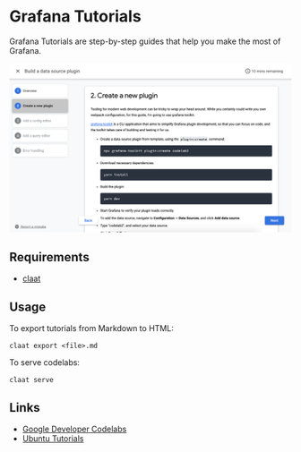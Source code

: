 # Grafana Tutorials

Grafana Tutorials are step-by-step guides that help you make the most of Grafana.

![Screenshot](screenshot.png)

## Requirements

- [claat](https://github.com/googlecodelabs/tools)

## Usage

To export tutorials from Markdown to HTML:

``` 
claat export <file>.md
```

To serve codelabs:

``` 
claat serve
```

## Links

- [Google Developer Codelabs](https://codelabs.developers.google.com/)
- [Ubuntu Tutorials](https://tutorials.ubuntu.com/)
